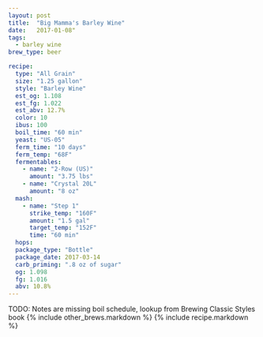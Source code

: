 ```yaml
---
layout: post
title:  "Big Mamma's Barley Wine"
date:   2017-01-08"
tags:
  - barley wine
brew_type: beer

recipe:
  type: "All Grain"
  size: "1.25 gallon"
  style: "Barley Wine"
  est_og: 1.108
  est_fg: 1.022
  est_abv: 12.7%
  color: 10
  ibus: 100
  boil_time: "60 min"
  yeast: "US-05"
  ferm_time: "10 days"
  ferm_temp: "68F"
  fermentables:
    - name: "2-Row (US)"
      amount: "3.75 lbs"
    - name: "Crystal 20L"
      amount: "8 oz"
  mash:
    - name: "Step 1"
      strike_temp: "160F"
      amount: "1.5 gal"
      target_temp: "152F"
      time: "60 min"
  hops:
  package_type: "Bottle"
  package_date: 2017-03-14
  carb_priming: ".8 oz of sugar"
  og: 1.098
  fg: 1.016
  abv: 10.8%
---
```

TODO: Notes are missing boil schedule, lookup from Brewing Classic Styles book
{% include other_brews.markdown %}
{% include recipe.markdown %}
